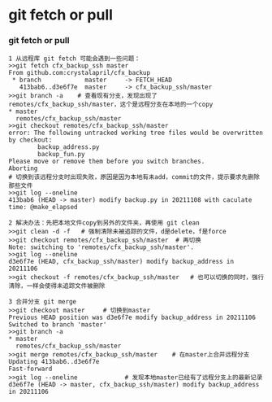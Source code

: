# git fetch or pull

### git fetch or pull

    1 从远程库 git fetch 可能会遇到一些问题：    
    >>git fetch cfx_backup_ssh master    
    From github.com:crystalapril/cfx_backup
     * branch            master     -> FETCH_HEAD
       413bab6..d3e6f7e  master     -> cfx_backup_ssh/master    
    >>git branch -a    # 查看现有分支，发现出现了remotes/cfx_backup_ssh/master，这个是远程分支在本地的一个copy
    * master
      remotes/cfx_backup_ssh/master
    >>git checkout remotes/cfx_backup_ssh/master   
    error: The following untracked working tree files would be overwritten by checkout:
            backup_address.py
            backup_fun.py
    Please move or remove them before you switch branches.
    Aborting       
    # 切换到该远程分支时出现失败，原因是因为本地有未add，commit的文件，提示要求先删除那些文件
    >>git log --oneline
    413bab6 (HEAD -> master) modify backup.py in 20211108 with caculate time: @make_elapsed

    2 解决办法：先把本地文件copy到另外的文件夹，再使用 git clean
    >>git clean -d -f   # 强制清除未被追踪的文件，d是delete，f是force    
    >>git checkout remotes/cfx_backup_ssh/master  # 再切换    
    Note: switching to 'remotes/cfx_backup_ssh/master'.
    >>git log --oneline
    d3e6f7e (HEAD, cfx_backup_ssh/master) modify backup_address in 20211106 
    >>git checkout -f remotes/cfx_backup_ssh/master   # 也可以切换的同时，强行清除，一样会使得未追踪文件被删除

    3 合并分支 git merge
    >>git checkout master     # 切换到master
    Previous HEAD position was d3e6f7e modify backup_address in 20211106 
    Switched to branch 'master'
    >>git branch -a
    * master
      remotes/cfx_backup_ssh/master
    >>git merge remotes/cfx_backup_ssh/master    # 在master上合并远程分支
    Updating 413bab6..d3e6f7e
    Fast-forward
    >>git log --oneline             # 发现本地master已经有了远程分支上的最新记录
    d3e6f7e (HEAD -> master, cfx_backup_ssh/master) modify backup_address in 20211106

   
    
    

